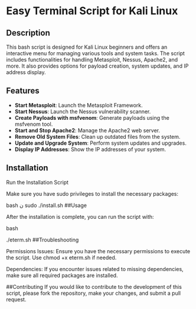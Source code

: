 # Easy Terminal Script for Kali Linux

## Description

This bash script is designed for Kali Linux beginners and offers an interactive menu for managing various tools and system tasks. The script includes functionalities for handling Metasploit, Nessus, Apache2, and more. It also provides options for payload creation, system updates, and IP address display.

## Features

- **Start Metasploit**: Launch the Metasploit Framework.
- **Start Nessus**: Launch the Nessus vulnerability scanner.
- **Create Payloads with msfvenom**: Generate payloads using the msfvenom tool.
- **Start and Stop Apache2**: Manage the Apache2 web server.
- **Remove Old System Files**: Clean up outdated files from the system.
- **Update and Upgrade System**: Perform system updates and upgrades.
- **Display IP Addresses**: Show the IP addresses of your system.

## Installation

Run the Installation Script

Make sure you have sudo privileges to install the necessary packages:

bash
ن
sudo ./install.sh
##Usage

After the installation is complete, you can run the script with:

bash

./eterm.sh
##Troubleshooting

Permissions Issues: Ensure you have the necessary permissions to execute the script. Use chmod +x eterm.sh if needed.

Dependencies: If you encounter issues related to missing dependencies, make sure all required packages are installed.

##Contributing
If you would like to contribute to the development of this script, please fork the repository, make your changes, and submit a pull request.

